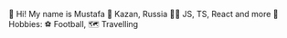 👋 Hi! My name is Mustafa
📍 Kazan, Russia
👨‍💻 JS, TS, React and more
👀 Hobbies: ⚽️ Football, 🗺️ Travelling
<!--
**mustafagarko/mustafagarko** is a ✨ _special_ ✨ repository because its `README.md` (this file) appears on your GitHub profile.

Here are some ideas to get you started:

- 🔭 I’m currently working on ...
- 🌱 I’m currently learning ...
- 👯 I’m looking to collaborate on ...
- 🤔 I’m looking for help with ...
- 💬 Ask me about ...
- 📫 How to reach me: ...
- 😄 Pronouns: ...
- ⚡ Fun fact: ...
-->
